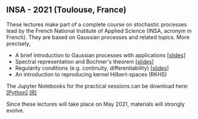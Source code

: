 ## INSA - 2021 (Toulouse, France)

These lectures make part of a complete course on stochastic processes lead by the French National Institute of Applied Science (INSA, acronym in French).
They are based on Gaussian processes and related topics. More precisely,

- A brief introduction to Gaussian processes with applications [[slides]](https://github.com/anfelopera/anfelopera.github.io/raw/master/teaching/INSA_GPs/slidesINSA_intro_online.pdf)
- Spectral representation and Bochner's theorem [[slides]](https://github.com/anfelopera/anfelopera.github.io/raw/master/teaching/INSA_GPs/slidesINSA_spectral_online.pdf)
- Regularity conditions (e.g. continuity, differentiability) [[slides]](https://github.com/anfelopera/anfelopera.github.io/raw/master/teaching/INSA_GPs/slidesINSA_regularity_online.pdf)
- An introduction to reproducing kernel Hilbert-spaces (RKHS)

The Jupyter Notebooks for the practical sessions can be download here:
[[Python]](https://github.com/anfelopera/anfelopera.github.io/raw/master/teaching/INSA_GPs/GP_lab_kernels_Python_students.ipynb)
[[R]](https://github.com/anfelopera/anfelopera.github.io/raw/master/teaching/INSA_GPs/GP_lab_kernels_R_students.ipynb)

Since these lectures will take place on May 2021, materials will strongly evolve.